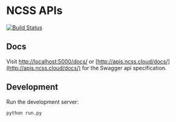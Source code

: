 # NCSS APIs

[![Build Status](https://travis-ci.org/kennib/ncss-api.svg?branch=master)](https://travis-ci.org/kennib/ncss-api)

## Docs

Visit [http://localhost:5000/docs/](http://localhost:5000/docs/) or [http://apis.ncss.cloud/docs/](http://apis.ncss.cloud/docs/) for the Swagger api specification.


## Development

Run the development server:

```
python run.py
```

